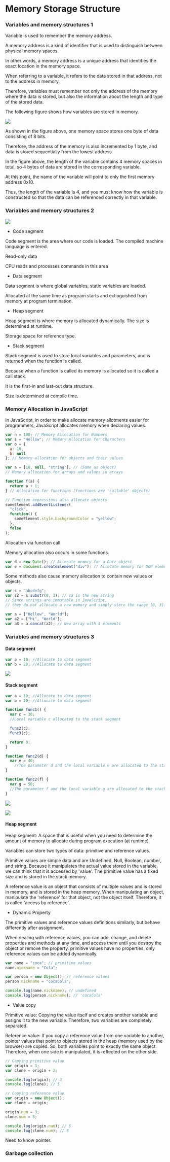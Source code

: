 # Memory Storage Structure

### Variables and memory structures 1

Variable is used to remember the memory address.

A memory address is a kind of identifier that is used to distinguish between physical memory spaces.

In other words, a memory address is a unique address that identifies the exact location in the memory space.

When referring to a variable, it refers to the data stored in that address, not to the address in memory.

Therefore, variables must remember not only the address of the memory where the data is stored, but also the information about the length and type of the stored data.

The following figure shows how variables are stored in memory.

![](https://i.postimg.cc/GtX3zxDw/image.png)

As shown in the figure above, one memory space stores one byte of data consisting of 8 bits.

Therefore, the address of the memory is also incremented by 1 byte, and data is stored sequentially from the lowest address.

In the figure above, the length of the variable contains 4 memory spaces in total, so 4 bytes of data are stored in the corresponding variable.

At this point, the name of the variable will point to only the first memory address 0x10.

Thus, the length of the variable is 4, and you must know how the variable is constructed so that the data can be referenced correctly in that variable.



### Variables and memory structures 2

![](https://i.postimg.cc/jS25Cfsc/image.png)

* Code segment

Code segment is the area where our code is loaded. The compiled machine language is entered.

Read-only data

CPU reads and processes commands in this area

* Data segment

Data segment is where global variables, static variables are loaded.

Allocated at the same time as program starts and extinguished from memory at program termination.

* Heap segment

Heap segment is where memory is allocated dynamically. The size is determined at runtime.

Storage space for reference type.

* Stack segment

Stack segment is used to store local variables and parameters, and is returned when the function is called.

Because when a function is called its memory is allocated so it is called a call stack.

It is the first-in and last-out data structure.



Size is determined at compile time.

### Memory Allocation in JavaScript

In JavaScript, in order to make allocate memory allotments easier for programmers, JavaScript allocates memory when declaring values.

```javascript
var n = 100; // Memory Allocation for Numbers
var s = "Hellow"; // Memory Allocation for Characters
var o = {
  a: 10,
  b: null
}; // Memory allocation for objects and their values

var a = [10, null, "string"]; // (Same as object)
// Memory allocation for arrays and values in arrays

function f(a) {
  return a + 1;
} // Allocation for functions (functions are 'callable' objects)

// Function expressions also allocate objects
someElement.addEventListener(
  "click",
  function() {
    someElement.style.backgroundColor = "yellow";
  },
  false
);
```

Allocation via function call

Memory allocation also occurs in some functions.

```javascript
var d = new Date(); // Allocate memory for a Date object
var e = document.createElement("div"); // Allocate memory for DOM elements.
```

Some methods also cause memory allocation to contain new values or objects.

```javascript
var s = "abcdefg";
var s2 = s.substr(0, 3); // s2 is the new string
// Since strings are immutable in JavaScript,
// they do not allocate a new memory and simply store the range [0, 3].

var a = ["Hellow", "World"];
var a2 = ["Hi", "World"];
var a3 = a.concat(a2); // New array with 4 elements
```



### Variables and memory structures 3

#### **Data segment**

```javascript
var a = 10; //Allocate to data segment
var b = 20; //Allocate to data segment
```

![](https://i.postimg.cc/MZ4mX3Gv/data.png)



#### **Stack segment**

```javascript
var a = 10; //Allocate to data segment
var b = 20; //Allocate to data segment

function func1() {
  var c = 30;
  //Local variable c allocated to the stack segment

  func2(c);
  func3(c);

  return 0;
}

function func2(d) {
  var e = 40;
    //The parameter d and the local variable e are allocated to the stack segment
}

function func2(f) {
  var g = 50;
  //The parameter f and the local variable g are allocated to the stack segment
}
```

![](https://i.postimg.cc/KYjvwfyy/3-1.png)

![](https://i.postimg.cc/nzQVcLzR/3-2.png)



#### **Heap segment**

Heap segment: A space that is useful when you need to determine the amount of memory to allocate during program execution \(at runtime\)

Variables can store two types of data: primitive and reference values.

Primitive values are simple data and are Undefined, Null, Boolean, number, and string. Because it manipulates the actual value stored in the variable, we can think that it is accessed by 'value'. The primitive value has a fixed size and is stored in the stack memory.

A reference value is an object that consists of multiple values and is stored in memory, and is stored in the heap memory. When manipulating an object, manipulate the 'reference' for that object, not the object itself. Therefore, it is called 'access by reference'.

* Dynamic Property

The primitive values and reference values definitions similarly, but behave differently after assignment.

When dealing with reference values, you can add, change, and delete properties and methods at any time, and access them until you destroy the object or remove the property. primitive values have no properties, only reference values can be added dynamically.

```javascript
var name = "coca"; // primitive values
name.nickname = "Cola";

var person = new Object(); // reference values
person.nickname = "cocaCola";

console.log(name.nickname); // undefined
console.log(person.nickname); // 'cocaCola'
```

* Value copy

Primitive value: Copying the value itself and creates another variable and assigns it to the new variable. Therefore, two variables are completely separated.

Reference value: If you copy a reference value from one variable to another, pointer values that point to objects stored in the heap \(memory used by the browser\) are copied. So, both variables point to exactly the same object. Therefore, when one side is manipulated, it is reflected on the other side.

```javascript
// Copying primitive value
var origin = 3;
var clone = origin + 2;

console.log(origin); // 3
console.log(clone); // 5

// Copying reference value
var origin = new Object();
var clone = origin;

origin.num = 3;
clone.num = 5;

console.log(origin.num); // 5
console.log(clone.num); // 5
```

Need to know pointer.



### Garbage collection

